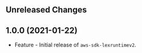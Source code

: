Unreleased Changes
------------------

1.0.0 (2021-01-22)
------------------

* Feature - Initial release of `aws-sdk-lexruntimev2`.

